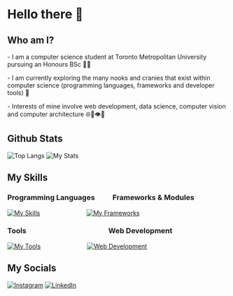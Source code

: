 # Hello there 👋

## Who am I?

\- I am a computer science student at Toronto Metropolitan University pursuing an Honours BSc 👨‍🎓

\- I am currently exploring the many nooks and cranies that exist within computer science (programming languages, frameworks and developer tools) 🔭

\- Interests of mine involve web development, data science, computer vision and computer architecture 🌐💾👁️🔗

## Github Stats

![Top Langs](https://github-readme-stats.vercel.app/api/top-langs/?username=smm2005&layout=donut&theme=github_dark)
![My Stats](https://github-readme-stats.vercel.app/api?username=smm2005&show_icons=true&theme=github_dark)


## My Skills

### Programming Languages &emsp;&emsp; Frameworks & Modules
[![My Skills](https://skillicons.dev/icons?i=python,java,javascript)]() &emsp;&emsp;&emsp;&emsp;&emsp;&emsp;&emsp; [![My Frameworks](https://skillicons.dev/icons?i=flask,opencv,arduino)]()

### Tools &emsp;&emsp;&emsp;&emsp;&emsp;&emsp;&emsp;&emsp;&emsp;&emsp;&emsp; Web Development
[![My Tools](https://skillicons.dev/icons?i=git,github,powershell)]() &emsp;&emsp;&emsp;&emsp;&emsp;&emsp;&emsp; [![Web Development](https://skillicons.dev/icons?i=html,css)]()


## My Socials

[![Instagram](https://skillicons.dev/icons?i=instagram)](https://www.instagram.com/its.s.m.m/)
[![LinkedIn](https://skillicons.dev/icons?i=linkedin)](https://www.linkedin.com/in/suhail-moeen-aa0753212/)

<!--
**smm2005/smm2005** is a ✨ _special_ ✨ repository because its `README.md` (this file) appears on your GitHub profile.

Here are some ideas to get you started:

- 🔭 I’m currently working on ...
- 🌱 I’m currently learning ...
- 👯 I’m looking to collaborate on ...
- 🤔 I’m looking for help with ...
- 💬 Ask me about ...
- 📫 How to reach me: ...
- 😄 Pronouns: ...
- ⚡ Fun fact: ...
-->
